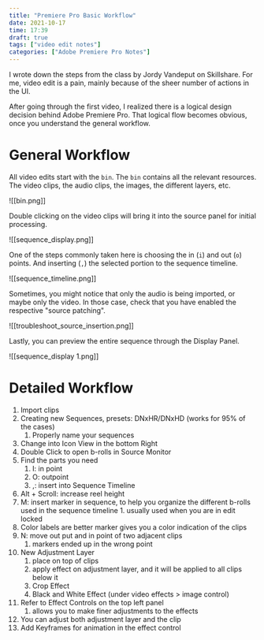 ```yaml
---
title: "Premiere Pro Basic Workflow"
date: 2021-10-17
time: 17:39
draft: true
tags: ["video edit notes"]
categories: ["Adobe Premiere Pro Notes"]
---
```


I wrote down the steps from the class by Jordy Vandeput on Skillshare. 
For me, video edit is a pain, mainly because of the sheer number of actions in the UI.

After going through the first video, I realized there is a logical design decision behind Adobe Premiere Pro.
That logical flow becomes obvious, once you understand the general workflow.

# General Workflow
All video edits start with the `bin`. The `bin` contains all the relevant resources. The video clips, the audio clips, the images, the different layers, etc. 

![[bin.png]]

Double clicking on the video clips will bring it into the source panel for initial processing. 

![[sequence_display.png]]

One of the steps commonly taken here is choosing the in (`i`)  and out (`o`) points. And inserting (`,`) the selected portion to the sequence timeline. 

![[sequence_timeline.png]]

Sometimes, you might notice that only the audio is being imported, or maybe only the video. In those case, check that you have enabled the respective "source patching".

![[troubleshoot_source_insertion.png]]

Lastly, you can preview the entire sequence through the Display Panel.

![[sequence_display 1.png]]

# Detailed Workflow
1. Import clips
2. Creating new Sequences, presets: DNxHR/DNxHD (works for 95% of the cases)
	1. Properly name your sequences
3. Change into Icon View in the bottom Right
4. Double Click to open b-rolls in Source Monitor
5. Find the parts you need
	1. I: in point
	2. O: outpoint
	3. ,: insert into Sequence Timeline
6. Alt + Scroll: increase reel height
7. M: insert marker in sequence, to help you organize the different b-rolls used in the sequence timeline
		1. usually used when you are in edit locked
8. Color labels are better marker gives you a color indication of the clips
9. N: move out put and in point of two adjacent clips
	1. markers ended up in the wrong point
10. New Adjustment Layer
	1. place on top of clips
	2. apply effect on adjustment layer, and it will be applied to all clips below it
	3. Crop Effect
	4. Black and White Effect (under video effects > image control)
11. Refer to Effect Controls on the top left panel
	1. allows you to make finer adjustments to the effects
12. You can adjust both adjustment layer and the clip
13. Add Keyframes for animation in the effect control
